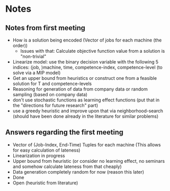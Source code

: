 # Notes
## Notes from first meeting
- How is a solution being encoded (Vector of jobs for each machine (the order))
	- Issues with that: Calculate objective function value from a solution is "non-trivial"
- Linearize model: use the binary decision variable with the following 5 indices: (job, )machine, time, competence-index, competence-level (to solve via a MIP model)
- Get an upper bound from heuristics or construct one from a feasible solution for T and competence-levels
- Reasoning for generation of data from company data or random sampling (based on company data)
- don't use stochastic functions as learning effect functions (put that in the "directions for future research" part)
- use a greedy heuristic and improve upon that via neighborhood-search (should have been done already in the literature for similar problems)

## Answers regarding the first meeting
- Vector of (Job-Index, End-Time) Tuples for each machine (This allows for easy calculation of lateness)
- Linearization in progress
- Upper bound from heuristic (or consider no learning effect, no seminars and somehow calculate lateness from that cheaply)
- Data generation completely random for now (reason this later)
- Done
- Open (heuristic from literature)
